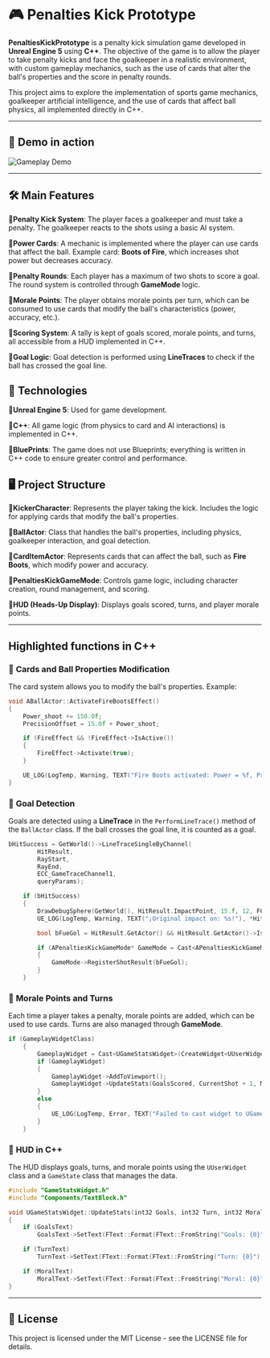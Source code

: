 # 🎮 Penalties Kick Prototype
**PenaltiesKickPrototype** is a penalty kick simulation game developed in **Unreal Engine 5** using **C++**. The objective of the game is to allow the player to take penalty kicks and face the goalkeeper in a realistic environment, with custom gameplay mechanics, such as the use of cards that alter the ball's properties and the score in penalty rounds.

This project aims to explore the implementation of sports game mechanics, goalkeeper artificial intelligence, and the use of cards that affect ball physics, all implemented directly in C++.

---

## 🔄 Demo in action

![Gameplay Demo](TestPenaltiesKick.gif)

---

## 🛠️ Main Features

🔹**Penalty Kick System**: The player faces a goalkeeper and must take a penalty. The goalkeeper reacts to the shots using a basic AI system.

🔹**Power Cards**: A mechanic is implemented where the player can use cards that affect the ball. Example card: **Boots of Fire**, which increases shot power but decreases accuracy.

🔹**Penalty Rounds**: Each player has a maximum of two shots to score a goal. The round system is controlled through **GameMode** logic.

🔹**Morale Points**: The player obtains morale points per turn, which can be consumed to use cards that modify the ball's characteristics (power, accuracy, etc.).

🔹**Scoring System**: A tally is kept of goals scored, morale points, and turns, all accessible from a HUD implemented in C++.

🔹**Goal Logic**: Goal detection is performed using **LineTraces** to check if the ball has crossed the goal line.


## 🚀 Technologies

🔹**Unreal Engine 5**: Used for game development.

🔹**C++**: All game logic (from physics to card and AI interactions) is implemented in C++.

🔹**BluePrints**: The game does not use Blueprints; everything is written in C++ code to ensure greater control and performance.


## 🖥️ Project Structure

🔹**KickerCharacter**: Represents the player taking the kick. Includes the logic for applying cards that modify the ball's properties.

🔹**BallActor**: Class that handles the ball's properties, including physics, goalkeeper interaction, and goal detection.

🔹**CardItemActor**: Represents cards that can affect the ball, such as **Fire Boots**, which modify power and accuracy.

🔹**PenaltiesKickGameMode**: Controls game logic, including character creation, round management, and scoring.

🔹**HUD (Heads-Up Display)**: Displays goals scored, turns, and player morale points.

---

## Highlighted functions in C++

### 📌 **Cards and Ball Properties Modification**
The card system allows you to modify the ball's properties. Example:

```cpp
void ABallActor::ActivateFireBootsEffect()
{
    Power_shoot += 150.0f;
    PrecisionOffset = 15.0f + Power_shoot;

    if (FireEffect && !FireEffect->IsActive())
    {
        FireEffect->Activate(true);
    }

    UE_LOG(LogTemp, Warning, TEXT("Fire Boots activated: Power = %f, PrecisionOffset = %f"), Power_shoot, PrecisionOffset);
}
```
### 📌 **Goal Detection**
Goals are detected using a **LineTrace** in the `PerformLineTrace()` method of the `BallActor` class. If the ball crosses the goal line, it is counted as a goal.

```cpp
bHitSuccess = GetWorld()->LineTraceSingleByChannel(
        HitResult,
        RayStart,
        RayEnd,
        ECC_GameTraceChannel1,
        queryParams);

    if (bHitSuccess)
    {
        DrawDebugSphere(GetWorld(), HitResult.ImpactPoint, 15.f, 12, FColor::Yellow, false, 10.0f);
        UE_LOG(LogTemp, Warning, TEXT("¡Original impact on: %s!"), *HitResult.ImpactPoint.ToString());

        bool bFueGol = HitResult.GetActor() && HitResult.GetActor()->IsA(APorteriaActor::StaticClass());

        if (APenaltiesKickGameMode* GameMode = Cast<APenaltiesKickGameMode>(UGameplayStatics::GetGameMode(GetWorld())))
        {
            GameMode->RegisterShotResult(bFueGol);
        }
    }
```
### 📌 **Morale Points and Turns**
Each time a player takes a penalty, morale points are added, which can be used to use cards. Turns are also managed through **GameMode**.

```cpp
if (GameplayWidgetClass)
    {
        GameplayWidget = Cast<UGameStatsWidget>(CreateWidget<UUserWidget>(GetWorld(), GameplayWidgetClass));
        if (GameplayWidget)
        {
            GameplayWidget->AddToViewport();
            GameplayWidget->UpdateStats(GoalsScored, CurrentShot + 1, MoralPoints + 2);
        }
        else
        {
            UE_LOG(LogTemp, Error, TEXT("Failed to cast widget to UGameStatsWidget!"));
        }
    }
```
### 📌 **HUD in C++**
The HUD displays goals, turns, and morale points using the `UUserWidget` class and a `GameState` class that manages the data.

```cpp
#include "GameStatsWidget.h"
#include "Components/TextBlock.h"

void UGameStatsWidget::UpdateStats(int32 Goals, int32 Turn, int32 Moral)
{
    if (GoalsText)
        GoalsText->SetText(FText::Format(FText::FromString("Goals: {0}"), FText::AsNumber(Goals)));

    if (TurnText)
        TurnText->SetText(FText::Format(FText::FromString("Turn: {0}"), FText::AsNumber(Turn)));

    if (MoralText)
        MoralText->SetText(FText::Format(FText::FromString("Moral: {0}"), FText::AsNumber(Moral)));
}
```
---
## 📄 License

This project is licensed under the MIT License - see the LICENSE file for details.
